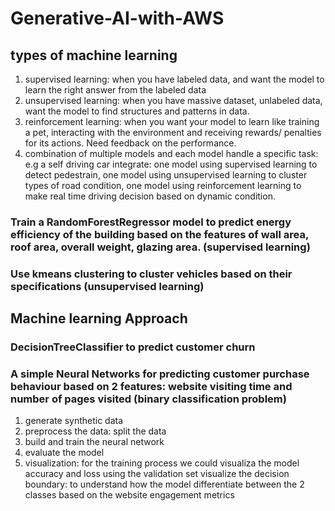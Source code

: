# Generative-AI-with-AWS
## types of machine learning
1. supervised learning: when you have labeled data, and want the model to learn the right answer from the labeled data
2. unsupervised learning: when you have massive dataset, unlabeled data, want the model to find structures and patterns in data.
3. reinforcement learning: when you want your model to learn like training a pet, interacting with the environment and receiving rewards/ penalties for its actions. Need feedback on the performance.
4. combination  of multiple models and each model handle a specific task: e.g a self driving car integrate: one model using supervised learning to detect pedestrain, one model using unsupervised learning to cluster types of road condition, one model using reinforcement learning to make real time driving decision based on dynamic condition.

### Train a RandomForestRegressor model to predict energy efficiency of the building based on the features of wall area, roof area, overall weight, glazing area. (supervised learning)

### Use kmeans clustering to cluster vehicles based on their specifications (unsupervised learning)

## Machine learning Approach

### DecisionTreeClassifier to predict customer churn


### A simple Neural Networks for predicting customer purchase behaviour based on 2 features: website visiting time and number of pages visited (binary classification problem)
1. generate synthetic data
2. preprocess the data: split the data
3. build and train the neural network
4. evaluate the model
5. visualization:
   for the training process we could visualiza the model accuracy and loss using the validation set
   visualize the decision boundary: to understand how the model differentiate between the 2 classes based on the website engagement metrics

##

